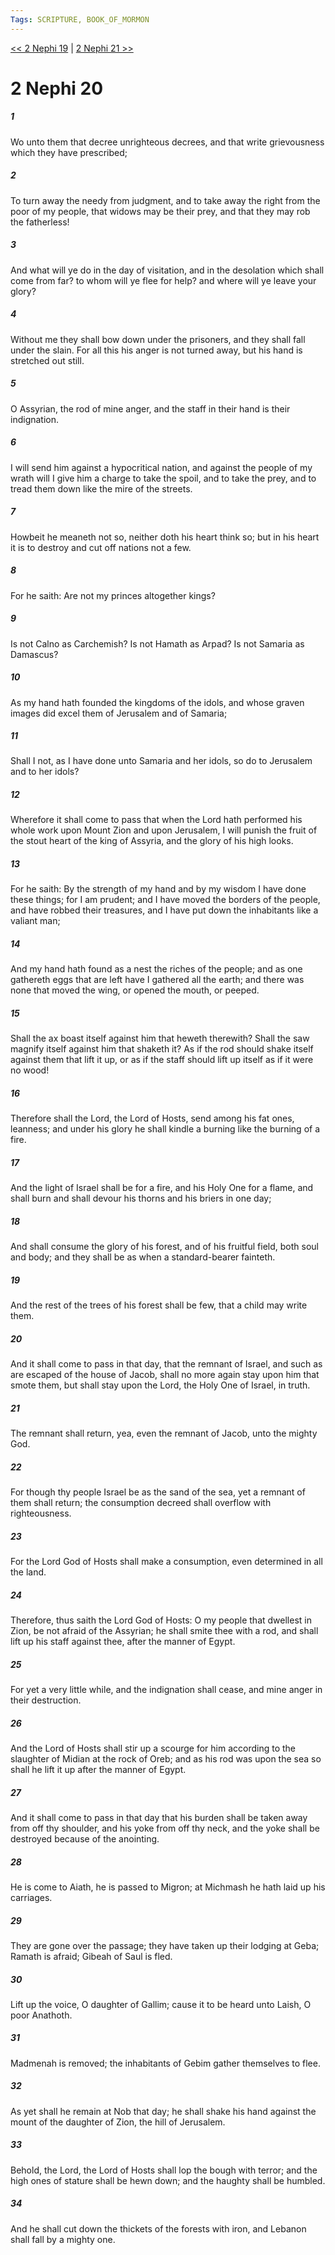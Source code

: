 ```yaml
---
Tags: SCRIPTURE, BOOK_OF_MORMON
---
```


[<< 2 Nephi 19](BOOK_OF_MORMON/02_2_Nephi/2_Nephi_19.md) | [2 Nephi 21 >>](BOOK_OF_MORMON/02_2_Nephi/2_Nephi_21.md)

# 2 Nephi 20

##### 1

Wo unto them that decree unrighteous decrees, and that write grievousness which they have prescribed;

##### 2

To turn away the needy from judgment, and to take away the right from the poor of my people, that widows may be their prey, and that they may rob the fatherless!

##### 3

And what will ye do in the day of visitation, and in the desolation which shall come from far? to whom will ye flee for help? and where will ye leave your glory?

##### 4

Without me they shall bow down under the prisoners, and they shall fall under the slain. For all this his anger is not turned away, but his hand is stretched out still.

##### 5

O Assyrian, the rod of mine anger, and the staff in their hand is their indignation.

##### 6

I will send him against a hypocritical nation, and against the people of my wrath will I give him a charge to take the spoil, and to take the prey, and to tread them down like the mire of the streets.

##### 7

Howbeit he meaneth not so, neither doth his heart think so; but in his heart it is to destroy and cut off nations not a few.

##### 8

For he saith: Are not my princes altogether kings?

##### 9

Is not Calno as Carchemish? Is not Hamath as Arpad? Is not Samaria as Damascus?

##### 10

As my hand hath founded the kingdoms of the idols, and whose graven images did excel them of Jerusalem and of Samaria;

##### 11

Shall I not, as I have done unto Samaria and her idols, so do to Jerusalem and to her idols?

##### 12

Wherefore it shall come to pass that when the Lord hath performed his whole work upon Mount Zion and upon Jerusalem, I will punish the fruit of the stout heart of the king of Assyria, and the glory of his high looks.

##### 13

For he saith: By the strength of my hand and by my wisdom I have done these things; for I am prudent; and I have moved the borders of the people, and have robbed their treasures, and I have put down the inhabitants like a valiant man;

##### 14

And my hand hath found as a nest the riches of the people; and as one gathereth eggs that are left have I gathered all the earth; and there was none that moved the wing, or opened the mouth, or peeped.

##### 15

Shall the ax boast itself against him that heweth therewith? Shall the saw magnify itself against him that shaketh it? As if the rod should shake itself against them that lift it up, or as if the staff should lift up itself as if it were no wood!

##### 16

Therefore shall the Lord, the Lord of Hosts, send among his fat ones, leanness; and under his glory he shall kindle a burning like the burning of a fire.

##### 17

And the light of Israel shall be for a fire, and his Holy One for a flame, and shall burn and shall devour his thorns and his briers in one day;

##### 18

And shall consume the glory of his forest, and of his fruitful field, both soul and body; and they shall be as when a standard-bearer fainteth.

##### 19

And the rest of the trees of his forest shall be few, that a child may write them.

##### 20

And it shall come to pass in that day, that the remnant of Israel, and such as are escaped of the house of Jacob, shall no more again stay upon him that smote them, but shall stay upon the Lord, the Holy One of Israel, in truth.

##### 21

The remnant shall return, yea, even the remnant of Jacob, unto the mighty God.

##### 22

For though thy people Israel be as the sand of the sea, yet a remnant of them shall return; the consumption decreed shall overflow with righteousness.

##### 23

For the Lord God of Hosts shall make a consumption, even determined in all the land.

##### 24

Therefore, thus saith the Lord God of Hosts: O my people that dwellest in Zion, be not afraid of the Assyrian; he shall smite thee with a rod, and shall lift up his staff against thee, after the manner of Egypt.

##### 25

For yet a very little while, and the indignation shall cease, and mine anger in their destruction.

##### 26

And the Lord of Hosts shall stir up a scourge for him according to the slaughter of Midian at the rock of Oreb; and as his rod was upon the sea so shall he lift it up after the manner of Egypt.

##### 27

And it shall come to pass in that day that his burden shall be taken away from off thy shoulder, and his yoke from off thy neck, and the yoke shall be destroyed because of the anointing.

##### 28

He is come to Aiath, he is passed to Migron; at Michmash he hath laid up his carriages.

##### 29

They are gone over the passage; they have taken up their lodging at Geba; Ramath is afraid; Gibeah of Saul is fled.

##### 30

Lift up the voice, O daughter of Gallim; cause it to be heard unto Laish, O poor Anathoth.

##### 31

Madmenah is removed; the inhabitants of Gebim gather themselves to flee.

##### 32

As yet shall he remain at Nob that day; he shall shake his hand against the mount of the daughter of Zion, the hill of Jerusalem.

##### 33

Behold, the Lord, the Lord of Hosts shall lop the bough with terror; and the high ones of stature shall be hewn down; and the haughty shall be humbled.

##### 34

And he shall cut down the thickets of the forests with iron, and Lebanon shall fall by a mighty one.
